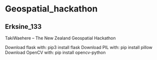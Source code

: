 # Geospatial_hackathon
## Erksine_133
TakiWaehere – The New Zealand Geospatial Hackathon


Download flask with: pip3 install flask
Download PIL with: pip install pillow
Download OpenCV with: pip install opencv-python

